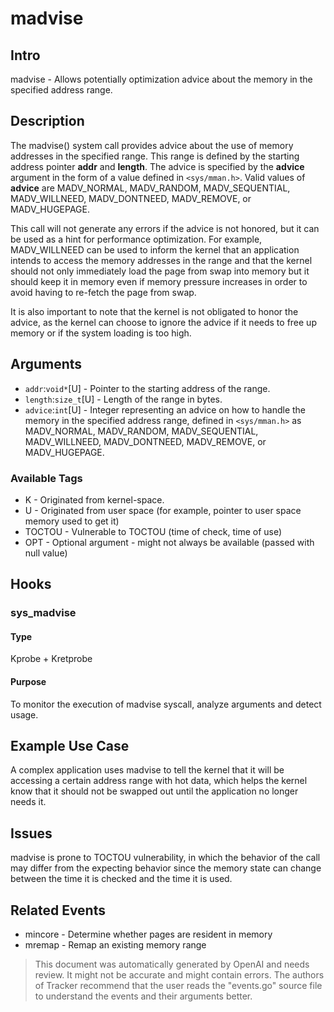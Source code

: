 
# madvise

## Intro
madvise - Allows potentially optimization advice about the memory in the specified address range.

## Description
The madvise() system call provides advice about the use of memory addresses in the specified range. This range is defined by the starting address pointer **addr** and **length**. The advice is specified by the **advice** argument in the form of a value defined in `<sys/mman.h>`. Valid values of **advice** are MADV_NORMAL, MADV_RANDOM, MADV_SEQUENTIAL, MADV_WILLNEED, MADV_DONTNEED, MADV_REMOVE, or MADV_HUGEPAGE.

This call will not generate any errors if the advice is not honored, but it can be used as a hint for performance optimization. For example, MADV_WILLNEED can be used to inform the kernel that an application intends to access the memory addresses in the range and that the kernel should not only immediately load the page from swap into memory but it should keep it in memory even if memory pressure increases in order to avoid having to re-fetch the page from swap.

It is also important to note that the kernel is not obligated to honor the advice, as the kernel can choose to ignore the advice if it needs to free up memory or if the system loading is too high.

## Arguments
* `addr`:`void*`[U] - Pointer to the starting address of the range.
* `length`:`size_t`[U] - Length of the range in bytes.
* `advice`:`int`[U] - Integer representing an advice on how to handle the memory in the specified address range, defined in `<sys/mman.h>` as MADV_NORMAL, MADV_RANDOM, MADV_SEQUENTIAL, MADV_WILLNEED, MADV_DONTNEED, MADV_REMOVE, or MADV_HUGEPAGE.

### Available Tags
* K - Originated from kernel-space.
* U - Originated from user space (for example, pointer to user space memory used to get it)
* TOCTOU - Vulnerable to TOCTOU (time of check, time of use)
* OPT - Optional argument - might not always be available (passed with null value)

## Hooks
### sys_madvise
#### Type
Kprobe + Kretprobe 
#### Purpose
To monitor the execution of madvise syscall, analyze arguments and detect usage.

## Example Use Case
A complex application uses madvise to tell the kernel that it will be accessing a certain address range with hot data, which helps the kernel know that it should not be swapped out until the application no longer needs it.

## Issues
madvise is prone to TOCTOU vulnerability, in which the behavior of the call may differ from the expecting behavior since the memory state can change between the time it is checked and the time it is used.

## Related Events
* mincore - Determine whether pages are resident in memory
* mremap - Remap an existing memory range

> This document was automatically generated by OpenAI and needs review. It might
> not be accurate and might contain errors. The authors of Tracker recommend that
> the user reads the "events.go" source file to understand the events and their
> arguments better.
